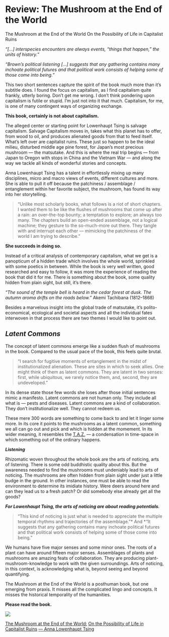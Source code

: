 
# Review: The Mushroom at the End of the World

The Mushroom at the End of the World On the Possibility of Life in Capitalist Ruins

*“[…] interspecies encounters are always events, “things that happen,” the units of history.”*

*“Brown’s political listening […] suggests that any gathering contains many inchoate political futures and that political work consists of helping some of those come into being.”*

This two short sentences capture the spirit of the book much more than it’s subtitle does. I found the focus on capitalism, as I find capitalism quite frankly, utterly boring. Don’t get me wrong. I don’t think pondering upon capitalism is futile or stupid. I’m just not into it that much. Capitalism, for me, is one of many contingent ways of organizing exchange.

**This book, certainly is not about capitalism.**

The alleged center or starting point for Lowenhaupt Tsing is salvage capitalism. Salvage Capitalism moves in, takes what this planet has to offer, from wood to oil, and produces alienated goods from that to feed itself. What’s left over are capitalist ruins. These just so happen to be the ideal milieu, disturbed middle age pine forest, for Japan’s most precious mushroom — the matsutake. And this is where the real trip begins — from Japan to Oregon with stops in China and the Vietnam War — and along the way we tackle all kinds of wonderful stories and concepts.

Anna Lowenhaupt Tsing has a talent in effortlessly mixing up many disciplines, micro and macro views of events, different cultures and more. She is able to pull it off because the patchiness / assemblage / entanglement within her favorite subject, the mushroom, has found its way into her storytelling.
> “Unlike most scholarly books, what follows is a riot of short chapters. I wanted them to be like the flushes of mushrooms that come up after a rain: an over-the-top bounty; a temptation to explore; an always too many. The chapters build an open-ended assemblage, not a logical machine; they gesture to the so-much-more out there. They tangle with and interrupt each other — mimicking the patchiness of the world I am trying to describe.”

**She succeeds in doing so.**

Instead of a critical analysis of contemporary capitalism, what we get is a panopticum of a hidden trade which involves the whole world, sprinkled with some poetics in between. While the book is very well written, good researched and easy to follow, it was more the experience of reading the book that did it for me. There is something about the book, some quality hidden from plain sight, but still, it’s there.

*“The sound of the temple bell is heard in the cedar forest at dusk. The autumn aroma drifts on the roads below.”* Akemi Tachibana (1812–1868)

Besides a marvelous insight into the global trade of matsutake, it’s polito-economical, ecological and societal aspects and all the individual fates interwoven in that process there are two themes I would like to point out.

## ***Latent Commons***

The concept of latent commons emerge like a sudden flush of mushrooms in the book. Compared to the usual pace of the book, this feels quite brutal.
> “I search for fugitive moments of entanglement in the midst of institutionalized alienation. These are sites in which to seek allies. One might think of them as latent commons. They are latent in two senses: first, while ubiquitous, we rarely notice them, and, second, they are undeveloped.”

In its dense state those few words she loses after those initial sentences mimic a manifesto. Latent commons are not human only. They include all what is — pests and diseases. Latent commons are a kind of collaboration. They don’t institutionalize well. They cannot redeem us.

These mere 300 words are something to come back to and let it linger some more. In its core it points to the mushrooms as a latent common, something we all can go out and pick and which is hidden at the momement. In its wider meaning, it resembles the [T.A.Z.](https://en.wikipedia.org/wiki/Temporary_Autonomous_Zone) — a condensation in time-space in which something out of the ordinary happens.

***Listening***

Rhizomatic woven throughout the whole book are the arts of noticing, arts of listening. There is some odd buddhistic quality about this. But the awareness needed to find the mushrooms must undeniably lead to arts of noticing. The mushrooms are often hidden from plain sight under just a little budge in the ground. In other instances, one must be able to read the environment to determine its imidiate history. Were deers around here and can they lead us to a fresh patch? Or did somebody else already get all the goods?

***For Lowenhaupt Tsing, the arts of noticing are about reading potentials.***
> “This kind of noticing is just what is needed to appreciate the multiple temporal rhythms and trajectories of the assemblage.”* And *“It suggests that any gathering contains many inchoate political futures and that political work consists of helping some of those come into being.”

We humans have five major senses and some minor ones. The roots of a plant can have around fifteen major senses. Assemblages of plants and mushrooms are amazing feats of collaboration. They are producing plant-mushroom-knowledge to work with the given surroundings. Arts of noticing, in this context, is acknowledging what is, beyond seeing and beyond quantifying.

The Mushroom at the End of the World is a posthuman book, but one emerging from praxis. It misses all the complicated lingo and concepts. It misses the historical temporality of the humanities.

**Please read the book.**

![](https://cdn-images-1.medium.com/max/2000/0*_EPRu2kUU_mbiibb.gif)

[The Mushroom at the End of the World:](http://press.princeton.edu/titles/10581.html) [On the Possibility of Life in Capitalist Ruins](http://press.princeton.edu/titles/10581.html) [— Anna Lowenhaupt Tsing](http://press.princeton.edu/titles/10581.html)

